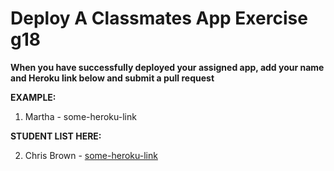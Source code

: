 # Deploy A Classmates App Exercise g18

__When you have successfully deployed your assigned app, add your name and Heroku link below and submit a pull request__

__EXAMPLE:__

1. Martha - some-heroku-link

__STUDENT LIST HERE:__

2. Chris Brown - [some-heroku-link](https://silvercrud.herokuapp.com/)


